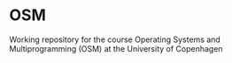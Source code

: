 OSM
===

Working repository for the course Operating Systems and Multiprogramming (OSM) at the University of Copenhagen
